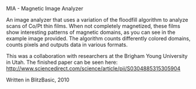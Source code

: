 MIA - Magnetic Image Analyzer

An image analyzer that uses a variation of the floodfill algorithm to analyze scans of Co/Pt thin films. When not completely magnetized, these films show interesting patterns of magnetic domains, as you can see in the example image provided. The algorithm counts differently colored domains, counts pixels and outputs data in various formats. 

This was a collaboration with researchers at the Brigham Young University in Utah. The finished paper can be seen here:
http://www.sciencedirect.com/science/article/pii/S0304885315305904

Written in BlitzBasic, 2010